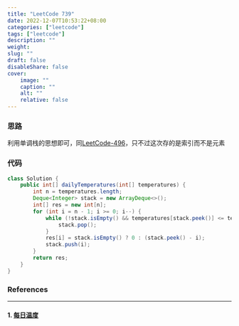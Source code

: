 ```yaml
---
title: "LeetCode 739"
date: 2022-12-07T10:53:22+08:00
categories: ["leetcode"]
tags: ["leetcode"]
description: ""
weight:
slug: ""
draft: false
disableShare: false
cover:
    image: ""
    caption: ""
    alt: ""
    relative: false
---
```


### 思路

利用单调栈的思想即可，同[LeetCode-496](https://blog.zhangmengyang.tk/posts/leetcode/leetcode-496/)，只不过这次存的是索引而不是元素

### 代码

```java
class Solution {
    public int[] dailyTemperatures(int[] temperatures) {
        int n = temperatures.length;
        Deque<Integer> stack = new ArrayDeque<>();
        int[] res = new int[n];
        for (int i = n - 1; i >= 0; i--) {
            while (!stack.isEmpty() && temperatures[stack.peek()] <= temperatures[i]) {
                stack.pop();
            }
            res[i] = stack.isEmpty() ? 0 : (stack.peek() - i);
            stack.push(i);
        }
        return res;
    }
}
```

### References

---

#### 1. [每日温度](https://leetcode.cn/problems/daily-temperatures/)
